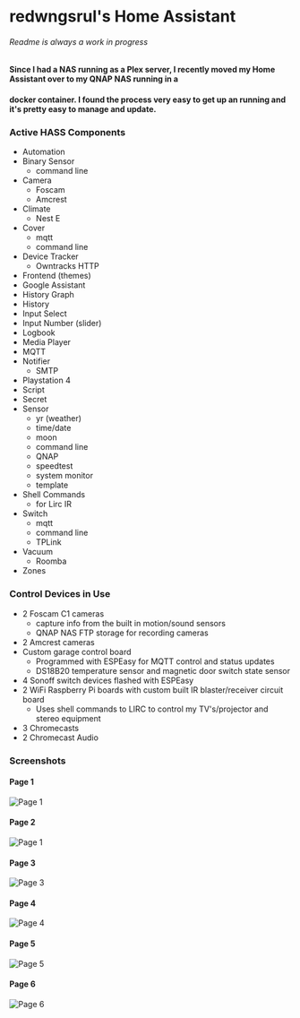 # redwngsrul's Home Assistant
###### Readme is always a work in progress

#### Since I had a NAS running as a Plex server, I recently moved my Home Assistant over to my QNAP NAS running in a 
#### docker container. I found the process very easy to get up an running and it's pretty easy to manage and update. 

### Active HASS Components
- Automation
- Binary Sensor
  - command line
- Camera
  - Foscam
  - Amcrest
- Climate
  - Nest E
- Cover
  - mqtt
  - command line
- Device Tracker
  - Owntracks HTTP
- Frontend (themes)
- Google Assistant
- History Graph
- History
- Input Select
- Input Number (slider)
- Logbook
- Media Player
- MQTT
- Notifier
  - SMTP
- Playstation 4
- Script
- Secret
- Sensor
  - yr (weather)
  - time/date
  - moon
  - command line
  - QNAP
  - speedtest
  - system monitor
  - template
- Shell Commands
  - for Lirc IR
- Switch
  - mqtt
  - command line
  - TPLink
- Vacuum
  - Roomba
- Zones

### Control Devices in Use
- 2 Foscam C1 cameras
  - capture info from the built in motion/sound sensors
  - QNAP NAS FTP storage for recording cameras
- 2 Amcrest cameras
- Custom garage control board
  - Programmed with ESPEasy for MQTT control and status updates
  - DS18B20 temperature sensor and magnetic door switch state sensor
- 4 Sonoff switch devices flashed with ESPEasy
- 2 WiFi Raspberry Pi boards with custom built IR blaster/receiver circuit board
  - Uses shell commands to LIRC to control my TV's/projector and stereo equipment
- 3 Chromecasts
- 2 Chromecast Audio


### Screenshots
#### Page 1
![Page 1](https://user-images.githubusercontent.com/33060660/61331259-9af0b780-a7ef-11e9-9b85-cd13c94c3506.JPG)
#### Page 2
![Page 1](https://user-images.githubusercontent.com/33060660/61331259-9af0b780-a7ef-11e9-9b85-cd13c94c3506.JPG)
#### Page 3
![Page 3](https://user-images.githubusercontent.com/33060660/61331260-9af0b780-a7ef-11e9-92c8-38aa631a446b.JPG)
#### Page 4
![Page 4](https://user-images.githubusercontent.com/33060660/61331261-9af0b780-a7ef-11e9-979d-10254c07ec57.JPG)
#### Page 5
![Page 5](https://user-images.githubusercontent.com/33060660/61331263-9af0b780-a7ef-11e9-97a2-51b490e1107b.JPG)
#### Page 6
![Page 6](https://user-images.githubusercontent.com/33060660/61331264-9b894e00-a7ef-11e9-9a9a-2d3fe4c7b994.JPG)


